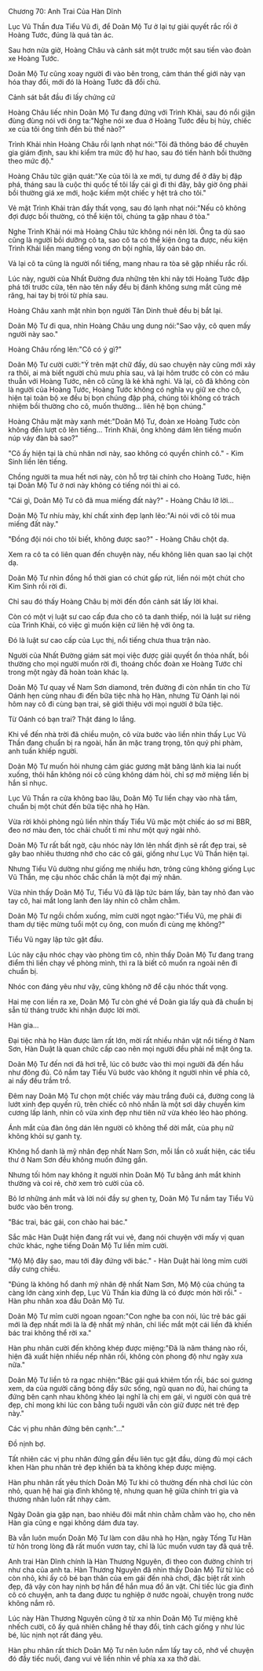 




Chương 70: Anh Trai Của Hàn Dĩnh


Lục Vũ Thần đưa Tiểu Vũ đi, để Doãn Mộ Tư ở lại tự giải quyết rắc rối ở Hoàng Tước, đúng là quá tàn ác.

Sau hơn nửa giờ, Hoàng Châu và cảnh sát một trước một sau tiến vào đoàn xe Hoàng Tước.

Doãn Mộ Tư cũng xoay người đi vào bên trong, cảm thán thế giới này vạn hóa thay đổi, mới đó là Hoàng Tước đã đổi chủ.

Cảnh sát bắt đầu đi lấy chứng cứ

Hoàng Châu liếc nhìn Doãn Mộ Tư đang đứng với Trình Khải, sau đó nổi giận đùng đùng nói với ông ta:"Nghe nói xe đua ở Hoàng Tước đều bị hủy, chiếc xe của tôi ông tính đền bù thế nào?"

Trình Khải nhìn Hoàng Châu rồi lạnh nhạt nói:"Tôi đã thông báo để chuyên gia giám định, sau khi kiểm tra mức độ hư hao, sau đó tiến hành bồi thường theo mức độ."

Hoàng Châu tức giận quát:"Xe của tôi là xe mới, tự dưng để ở đây bị đập phá, tháng sau là cuộc thi quốc tế tôi lấy cái gì đi thi đây, bây giờ ông phải bồi thường giá xe mới, hoặc kiếm một chiếc y hệt trả cho tôi."

Vẻ mặt Trình Khải tràn đầy thất vọng, sau đó lạnh nhạt nói:"Nếu cô không đợi được bồi thường, có thể kiện tôi, chúng ta gặp nhau ở tòa."

Nghe Trình Khải nói mà Hoàng Châu tức không nói nên lời. Ông ta dù sao cũng là người bồi dưỡng cô ta, sao cô ta có thể kiện ông ta được, nếu kiện Trình Khải liền mang tiếng vong ơn bội nghĩa, lấy oán báo ơn.

Vả lại cô ta cũng là người nổi tiếng, mang nhau ra tòa sẽ gặp nhiều rắc rối.

Lúc này, người của Nhất Đường đưa những tên khi nãy tới Hoàng Tước đập phá tới trước cửa, tên nào tên nấy đều bị đánh không sưng mắt cũng mẻ răng, hai tay bị trói từ phía sau.

Hoàng Châu xanh mặt nhìn bọn người Tân Dinh thuê đều bị bắt lại.

Doãn Mộ Tư đi qua, nhìn Hoàng Châu ung dung nói:"Sao vậy, cô quen mấy người này sao."



Hoàng Châu rống lên:"Cô có ý gì?"

Doãn Mộ Tư cười cười:"Ý trên mặt chữ đấy, dù sao chuyện này cũng mới xảy ra thôi, ai mà biết người chủ mưu phía sau, vả lại hôm trước cô còn có mâu thuẫn với Hoàng Tước, nên cô cũng là kẻ khả nghi. Vả lại, cô đã không còn là người của Hoàng Tước, Hoàng Tước không có nghĩa vụ giữ xe cho cô, hiện tại toàn bộ xe đều bị bọn chúng đập phá, chúng tôi không có trách nhiệm bồi thường cho cô, muốn thường… liên hệ bọn chúng."

Hoàng Châu mặt mày xanh mét:"Doãn Mộ Tư, đoàn xe Hoàng Tước còn không đến lượt cô lên tiếng… Trình Khải, ông không dám lên tiếng muốn núp váy đàn bà sao?"

"Cô ấy hiện tại là chủ nhân nơi này, sao không có quyền chỉnh cô." - Kim Sinh liền lên tiếng.

Chồng người ta mua hết nơi này, còn hỗ trợ tài chính cho Hoàng Tước, hiện tại Doãn Mộ Tư ở nơi này không có tiếng nói thì ai có.

"Cái gì, Doãn Mộ Tư cô đã mua miếng đất này?" - Hoàng Châu lỡ lời…

Doãn Mộ Tư nhíu mày, khí chất xinh đẹp lạnh lẽo:"Ai nói với cô tôi mua miếng đất này."

"Đồng đội nói cho tôi biết, không được sao?" - Hoàng Châu chột dạ.

Xem ra cô ta có liên quan đến chuyện này, nếu không liên quan sao lại chột dạ.

Doãn Mộ Tư nhìn đồng hồ thời gian có chút gấp rút, liền nói một chút cho Kim Sinh rồi rời đi.

Chỉ sau đó thấy Hoàng Châu bị mời đến đồn cảnh sát lấy lời khai.

Còn có một vị luật sư cao cấp đưa cho cô ta danh thiếp, nói là luật sư riêng của Trình Khải, có việc gì muốn kiện cứ liên hệ với ông ta.

Đó là luật sư cao cấp của Lục thị, nổi tiếng chưa thua trận nào.

Người của Nhất Đường giám sát mọi việc được giải quyết ổn thỏa nhất, bồi thường cho mọi người muốn rời đi, thoáng chốc đoàn xe Hoàng Tước chỉ trong một ngày đã hoàn toàn khác lạ.

Doãn Mộ Tư quay về Nam Sơn diamond, trên đường đi còn nhắn tin cho Từ Oánh hẹn cùng nhau đi đến bữa tiệc nhà họ Hàn, nhưng Từ Oánh lại nói hôm nay cô đi cùng bạn trai, sẽ giới thiệu với mọi người ở bữa tiệc.

Từ Oánh có bạn trai? Thật đáng lo lắng.

Khi về đến nhà trời đã chiều muộn, cô vừa bước vào liền nhìn thấy Lục Vũ Thần đang chuẩn bị ra ngoài, hắn ăn mặc trang trọng, tôn quý phi phàm, anh tuấn khiếp người.

Doãn Mộ Tư muốn hỏi nhưng cảm giác gương mặt băng lãnh kia lai nuốt xuống, thôi hắn không nói cô cũng không dám hỏi, chỉ sợ mở miệng liền bị hắn sỉ nhục.

Lục Vũ Thần ra cửa không bao lâu, Doãn Mộ Tư liền chạy vào nhà tắm, chuẩn bị một chút đến bữa tiệc nhà họ Hàn.

Vừa rời khỏi phòng ngủ liền nhìn thấy Tiểu Vũ mặc một chiếc áo sơ mi BBR, đeo nơ màu đen, tóc chải chuốt tỉ mỉ như một quý ngài nhỏ.



Doãn Mộ Tư rất bất ngờ, cậu nhóc này lớn lên nhất định sẽ rất đẹp trai, sẽ gây bao nhiêu thương nhớ cho các cô gái, giống như Lục Vũ Thần hiện tại.

Nhưng Tiểu Vũ dường như giống mẹ nhiều hơn, trông cũng không giống Lục Vũ Thần, mẹ cậu nhóc chắc chắn là một đại mỹ nhân.

Vừa nhìn thấy Doãn Mộ Tư, Tiểu Vũ đã lập tức bám lấy, bàn tay nhỏ đan vào tay cô, hai mắt long lanh đen láy nhìn cô chằm chằm.

Doãn Mộ Tư ngồi chồm xuống, mỉm cười ngọt ngào:"Tiểu Vũ, mẹ phải đi tham dự tiệc mừng tuổi một cụ ông, con muốn đi cùng mẹ không?"

Tiểu Vũ ngay lập tức gật đầu.

Lúc nãy cậu nhóc chạy vào phòng tìm cô, nhìn thấy Doãn Mộ Tư đang trang điểm thì liền chạy về phòng mình, thì ra là biết cô muốn ra ngoài nên đi chuẩn bị.

Nhóc con đáng yêu như vậy, cũng không nỡ để cậu nhóc thất vọng.

Hai mẹ con liền ra xe, Doãn Mộ Tư còn ghé về Doãn gia lấy quà đã chuẩn bị sẵn từ tháng trước khi nhận được lời mời.

Hàn gia…

Đại tiệc nhà họ Hàn được làm rất lớn, mời rất nhiều nhân vật nổi tiếng ở Nam Sơn, Hàn Duật là quan chức cấp cao nên mọi người đều phải nể mặt ông ta.

Doãn Mộ Tư đến nơi đã hơi trễ, lúc cô bước vào thì mọi người đã đến hầu như đông đủ. Cô nắm tay Tiểu Vũ bước vào không ít người nhìn về phía cô, ai nấy đều trầm trồ.

Đêm nay Doãn Mộ Tư chọn một chiếc váy màu trắng đuôi cá, đường cong lả lướt xinh đẹp quyến rũ, trên chiếc cô nhỏ nhắn là một sơi dây chuyền kim cương lấp lánh, nhìn cô vừa xinh đẹp như tiên nữ vừa khéo léo hào phóng.

Ánh mắt của đàn ông dán lên người cô không thể dời mắt, của phụ nữ không khỏi sự ganh tỵ.

Không hổ danh là mỹ nhân đẹp nhất Nam Sơn, mỗi lần cô xuất hiện, các tiểu thư ở Nam Sơn đều không muốn đứng gần.

Nhưng tối hôm nay không ít người nhìn Doãn Mộ Tư bằng ánh mắt khinh thường và coi rẻ, chờ xem trò cười của cô.

Bỏ lơ những ánh mắt và lời nói đầy sự ghen tỵ, Doãn Mộ Tư nắm tay Tiểu Vũ bước vào bên trong.

"Bác trai, bác gái, con chào hai bác."

Sắc măc Hàn Duật hiện đang rất vui vẻ, đang nói chuyện với mấy vị quan chức khác, nghe tiếng Doãn Mộ Tư liền mỉm cười.

"Mộ Mộ đây sao, mau tới đây đứng với bác." - Hàn Duật hài lòng mỉm cười dầy cưng chiều.



"Đúng là không hổ danh mỹ nhân đệ nhất Nam Sơn, Mộ Mộ của chúng ta càng lớn càng xinh đẹp, Lục Vũ Thần kia đứng là có được món hời rồi." - Hàn phu nhân xoa đầu Doãn Mộ Tư.

Doãn Mộ Tư mỉm cười ngoan ngoan:"Con nghe ba con nói, lúc trẻ bác gái mới là đẹp nhất mới là là đệ nhất mỹ nhân, chỉ liếc mắt một cái liền đã khiến bác trai không thể rời xa."

Hàn phu nhân cười đến không khép được miệng:"Đã là năm tháng nào rồi, hiện đã xuất hiện nhiều nếp nhăn rồi, không còn phong độ như ngày xưa nữa."

Doãn Mộ Tư liền tỏ ra ngạc nhiện:"Bác gái quá khiêm tốn rồi, bác soi gương xem, da của người căng bóng đầy sức sống, ngũ quan no đủ, hai chúng ta đứng bên cạnh nhau không khéo lại nghĩ là chị em gái, vì người còn quá trẻ đẹp, chỉ mong khi lúc con bằng tuổi người vẫn còn giữ được nét trẻ đẹp này."

Các vị phu nhân đứng bên cạnh:"..."

Đồ nịnh bợ.

Tất nhiên các vị phu nhân đứng gần đều liên tục gật đầu, dùng đủ mọi cách khen Hàn phu nhân trẻ đẹp khiến bà ta không khép được miệng.

Hàn phu nhân rất yêu thích Doãn Mộ Tư khi cô thường đến nhà chơi lúc còn nhỏ, quan hệ hai gia đình không tệ, nhưng quan hệ giữa chính tri gia và thương nhân luôn rất nhạy cảm.

Ngày Doãn gia gặp nạn, bao nhiêu đôi mắt nhìn chằm chằm vào họ, cho nên Hàn gia cũng e ngại không dám đưa tay.

Bà vẫn luôn muốn Doãn Mộ Tư làm con dâu nhà họ Hàn, ngày Tống Tư Hàn từ hôn trong lòng đã rất muốn vươn tay, chỉ là lúc muốn vươn tay đã quá trễ.

Anh trai Hàn Dĩnh chính là Hàn Thương Nguyên, đi theo con đường chính trị như cha của anh ta. Hàn Thương Nguyên đã nhìn thấy Doãn Mộ Từ từ lúc cô còn nhỏ, khi ấy cô bé bạn thân của em gái đến nhà chơi, đặc biệt rất xinh đẹp, đã vậy còn hay nịnh bợ hắn để hắn mua đồ ăn vặt. Chỉ tiếc lúc gia đình cô có chuyện, anh ta đang được tu nghiệp ở nước ngoài, chuyện trong nước không nắm rõ.

Lúc này Hàn Thương Nguyên cũng ở từ xa nhìn Doãn Mộ Tư miệng khẽ nhếch cười, cô ấy quả nhiên chẳng hề thay đổi, tính cách giống y như lúc bé, lúc nịnh nọt rất đáng yêu.

Hàn phu nhân rất thích Doãn Mộ Tư nên luôn nắm lấy tay cô, nhớ về chuyện đó đầy tiếc nuối, đang vui vẻ liền nhìn về phía xa xa thở dài.




